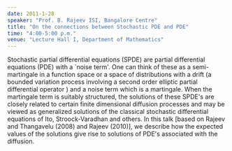 ```yaml
---
date: 2011-1-28
speaker: "Prof. B. Rajeev ISI, Bangalore Centre"
title: "On the connections between Stochastic PDE and PDE"
time: "4:00-5:00 p.m."
venue: "Lecture Hall I, Department of Mathematics"
---
```

Stochastic partial differential equations (SPDE) are partial differential
equations (PDE) with a `noise term'. One can think of these  as a
semi-martingale in a function space or a space of distributions with
a drift (a bounded variation process involving a second order elliptic
partial differential operator ) and a noise term which is a martingale.
When the martingale term is suitably structured, the solutions of these
SPDE's are closely related to certain finite dimensional diffusion
processes and may be viewed as generalized solutions of the classical
stochastic differential equations of Ito, Stroock-Varadhan and others.
In this talk [based on Rajeev and Thangavelu (2008) and Rajeev (2010)],
we describe how the expected values of the solutions give rise to
solutions of PDE's associated with the diffusion.
